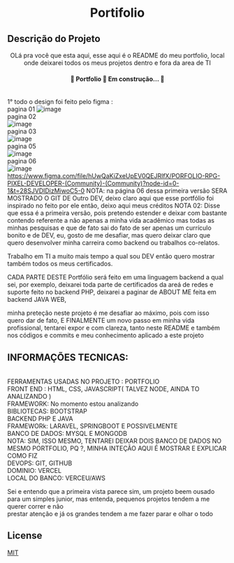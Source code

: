 <h1 align="center">Portifolio</h1>


## Descrição do Projeto
<p align="center">OLá pra você que esta aqui, esse aqui é o README do meu portfolio, local onde deixarei todos os meus projetos dentro e fora da area de TI</p>
<h4 align="center"> 
	🚧  Portfolio 🚀 Em construção...  🚧
</h4>

 </br>  1° todo o design foi feito pelo figma :  </br>
pagina 01  ![image](https://user-images.githubusercontent.com/58978196/235281991-db876853-6597-4946-bb50-c58041dfe93d.png)</br>
pagina 02  </br>![image](https://user-images.githubusercontent.com/58978196/235282009-87e13086-901c-407d-a6d5-bbcb58fca146.png)</br>
pagina 03  </br>![image](https://user-images.githubusercontent.com/58978196/235282050-8791e5f3-6506-49bb-9ab7-79cb9d1048f0.png)</br>
pagina 05  </br>![image](https://user-images.githubusercontent.com/58978196/235282064-67ce5747-c161-48bc-b051-3bfc4b78b4d7.png)</br>
pagina 06  </br>![image](https://user-images.githubusercontent.com/58978196/235282104-b67d7d5e-a094-463c-a699-cf9d38513f37.png)</br>
https://www.figma.com/file/hUwQaKiZxeUpEV0QEJRlfX/PORFOLIO-RPG-PIXEL-DEVELOPER-(Community)-(Community)?node-id=0-1&t=28SJVDIDizMiwoC5-0
NOTA: na página 06 dessa primeira versão SERA MOSTRADO O GIT DE Outro DEV, deixo claro aqui que esse portfólio foi inspirado no feito por ele 
então, deixo aqui meus créditos 
NOTA 02: Disse que essa é a primeira versão, pois pretendo estender e deixar com bastante contendo referente a não apenas a minha vida acadêmico
mas todas as minhas pesquisas e que de fato sai do fato de ser apenas um currículo bonito e de DEV, eu, gosto de me desafiar, mas quero deixar claro que 
quero desenvolver minha carreira como backend ou trabalhos co-relatos.

Trabalho em TI a muito mais tempo a qual sou DEV então quero mostrar também todos os meus certificados.


CADA PARTE DESTE Portfólio será feito em uma linguagem backend a qual sei, por exemplo, deixarei toda parte de certificados da areá de redes e suporte feito no backend PHP, deixarei a paginar de ABOUT ME feita em backend JAVA WEB, 

minha preteção neste projeto é me desafiar ao máximo, pois com isso quero dar de fato, E FINALMENTE um novo passo em minha vida profissional, tentarei expor e com clareza, tanto neste README e também nos códigos e commits e meu conhecimento aplicado a este projeto 
<h2>INFORMAÇÕES TECNICAS:</h2></br>
FERRAMENTAS USADAS NO PROJETO : PORTFOLIO</br> 
FRONT END : HTML, CSS, JAVASCRIPT( TALVEZ NODE, AINDA TO ANALIZANDO )</br>
FRAMEWORK: No momento estou analizando </br>
BIBLIOTECAS: BOOTSTRAP</br>
BACKEND PHP E JAVA</br>
FRAMEWORk: LARAVEL, SPRINGBOOT E POSSIVELMENTE</br> 
BANCO DE DADOS: MYSQL E MONGODB </br>
NOTA: SIM, ISSO MESMO, TENTAREI DEIXAR DOIS BANCO DE DADOS NO MESMO PORTFOLIO, PQ ?, MINHA INTEÇÃO AQUI É MOSTRAR E EXPLICAR COMO FIZ</br> 
DEVOPS: GIT, GITHUB</br>
DOMINIO: VERCEL</br>
LOCAL DO BANCO: VERCEU/AWS</br>

Sei e entendo que a primeira vista parece sim, um projeto beem ousado para um simples junior, mas entenda, pequenos projetos tendem a me querer correr e não </br>prestar atenção e já os grandes tendem a me fazer parar e olhar o todo

## License

[MIT](https://choosealicense.com/licenses/mit/)
